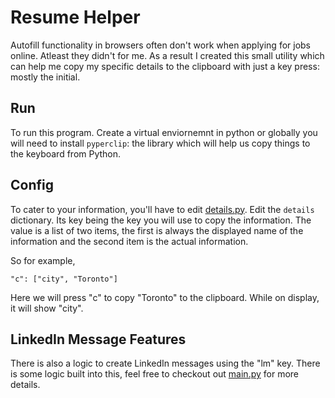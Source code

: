 # Resume Helper

Autofill functionality in browsers often don't work when applying for jobs online. Atleast they didn't for me. As a result I created this small utility which can help me copy my specific details to the clipboard with just a key press: mostly the initial. 

## Run

To run this program. Create a virtual enviornemnt in python or globally you will need to install `pyperclip`: the library which will help us copy things to the keyboard from Python.


## Config

To cater to your information, you'll have to edit [details.py](details.py). Edit the `details` dictionary. Its key being the key you will use to copy the information. The value is a list of two items, the first is always the displayed name of the information and the second item is the actual information. 

So for example, 

```
"c": ["city", "Toronto"]
```

Here we will press "c" to copy "Toronto" to the clipboard. While on display, it will show "city".

## LinkedIn Message Features

There is also a logic to create LinkedIn messages using the "lm" key. There is some logic built into this, feel free to checkout out [main.py](main.py) for more details.